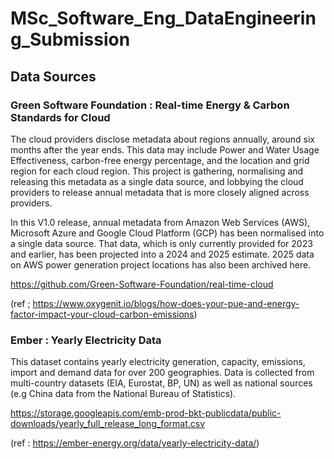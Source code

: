 # MSc_Software_Eng_DataEngineering_Submission

## Data Sources



### Green Software Foundation : Real-time Energy & Carbon Standards for Cloud
The cloud providers disclose metadata about regions annually, around six months after the year ends. This data may include Power and Water Usage Effectiveness, carbon-free energy percentage, and the location and grid region for each cloud region. This project is gathering, normalising and releasing this metadata as a single data source, and lobbying the cloud providers to release annual metadata that is more closely aligned across providers.

In this V1.0 release, annual metadata from Amazon Web Services (AWS), Microsoft Azure and Google Cloud Platform (GCP) has been normalised into a single data source. That data, which is only currently provided for 2023 and earlier, has been projected into a 2024 and 2025 estimate. 2025 data on AWS power generation project locations has also been archived here.

https://github.com/Green-Software-Foundation/real-time-cloud


(ref ; https://www.oxygenit.io/blogs/how-does-your-pue-and-energy-factor-impact-your-cloud-carbon-emissions)

### Ember : Yearly Electricity Data

This dataset contains yearly electricity generation, capacity, emissions, import and demand data for over 200 geographies. Data is collected from multi-country datasets (EIA, Eurostat, BP, UN) as well as national sources (e.g China data from the National Bureau of Statistics).

https://storage.googleapis.com/emb-prod-bkt-publicdata/public-downloads/yearly_full_release_long_format.csv

(ref : https://ember-energy.org/data/yearly-electricity-data/)